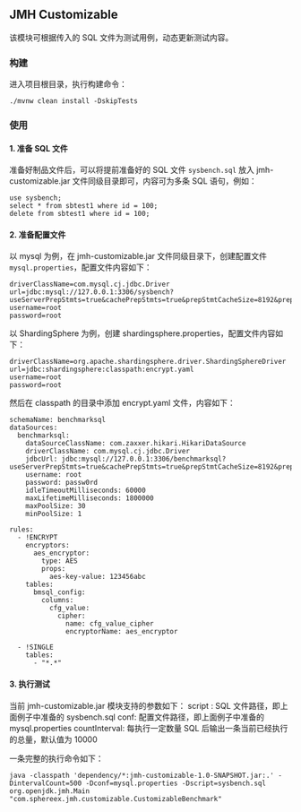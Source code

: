 ## JMH Customizable
该模块可根据传入的 SQL 文件为测试用例，动态更新测试内容。

### 构建
进入项目根目录，执行构建命令：
```
./mvnw clean install -DskipTests
```

### 使用
#### 1. 准备 SQL 文件
准备好制品文件后，可以将提前准备好的 SQL 文件 `sysbench.sql` 放入 jmh-customizable.jar 文件同级目录即可，内容可为多条 SQL 语句，例如：
```
use sysbench;
select * from sbtest1 where id = 100;
delete from sbtest1 where id = 100;
```

#### 2. 准备配置文件
以 mysql 为例，在 jmh-customizable.jar 文件同级目录下，创建配置文件 `mysql.properties`，配置文件内容如下：
```
driverClassName=com.mysql.cj.jdbc.Driver
url=jdbc:mysql://127.0.0.1:3306/sysbench?useServerPrepStmts=true&cachePrepStmts=true&prepStmtCacheSize=8192&prepStmtCacheSqlLimit=2048&useLocalSessionState=true&rewriteBatchedStatements=true&cacheResultSetMetadata=false&cacheServerConfiguration=true&elideSetAutoCommits=true&maintainTimeStats=false&netTimeoutForStreamingResults=0&tinyInt1isBit=false&useSSL=false&zeroDateTimeBehavior=round
username=root
password=root
```

以 ShardingSphere 为例，创建 shardingsphere.properties，配置文件内容如下：
```
driverClassName=org.apache.shardingsphere.driver.ShardingSphereDriver
url=jdbc:shardingsphere:classpath:encrypt.yaml
username=root
password=root
```
然后在 classpath 的目录中添加 encrypt.yaml 文件，内容如下：
```
schemaName: benchmarksql
dataSources:
  benchmarksql:
    dataSourceClassName: com.zaxxer.hikari.HikariDataSource
    driverClassName: com.mysql.cj.jdbc.Driver
    jdbcUrl: jdbc:mysql://127.0.0.1:3306/benchmarksql?useServerPrepStmts=true&cachePrepStmts=true&prepStmtCacheSize=8192&prepStmtCacheSqlLimit=2048&useLocalSessionState=true&rewriteBatchedStatements=true&cacheResultSetMetadata=false&cacheServerConfiguration=true&elideSetAutoCommits=true&maintainTimeStats=false&netTimeoutForStreamingResults=0&tinyInt1isBit=false&useSSL=false&zeroDateTimeBehavior=round
    username: root
    password: passw0rd
    idleTimeoutMilliseconds: 60000
    maxLifetimeMilliseconds: 1800000
    maxPoolSize: 30
    minPoolSize: 1

rules:
  - !ENCRYPT
    encryptors:
      aes_encryptor:
        type: AES
        props:
          aes-key-value: 123456abc
    tables:
      bmsql_config:
        columns:
          cfg_value:
            cipher:
              name: cfg_value_cipher
              encryptorName: aes_encryptor

  - !SINGLE
    tables:
      - "*.*"
```

#### 3. 执行测试
当前 jmh-customizable.jar 模块支持的参数如下：
script : SQL 文件路径，即上面例子中准备的 sysbench.sql
conf: 配置文件路径，即上面例子中准备的 mysql.properties
countInterval: 每执行一定数量 SQL 后输出一条当前已经执行的总量，默认值为 10000

一条完整的执行命令如下：
```
java -classpath 'dependency/*:jmh-customizable-1.0-SNAPSHOT.jar:.' -DintervalCount=500 -Dconf=mysql.properties -Dscript=sysbench.sql org.openjdk.jmh.Main "com.sphereex.jmh.customizable.CustomizableBenchmark"
```
